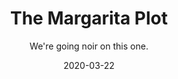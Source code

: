 ---
#NOTES: don't use "#" or ":" those mess with the code
# What is the name of the episode?
title: The Margarita Plot
# What is the subtotitle of the episode? this will show up in the
subtitle: We're going noir on this one.

# NO CHANGE don't change this 
#VVVVVVVVVVVVVVVVVVVVVVVVVVVVVVVVVVVVVVVVVVVVVVV
layout: default
comments: true

# Add +1 to the latest episode. This controls where in the grid the episode will show up
#e.g if the latest episode is number 8, this episode should be number 9
modal-id: 3
# Creation date
date: 2020-03-22
#main image. image should go in img/portfolio
img: margarita.png
#thumbnail image. image should go in img/portfolio
thumbnail: margarita-thumbnail.png
#description of the image when hoving over, useful to the visually impaired
alt:
#date that will be displayed
project-date: Mar 2020
#who participated?
guests: Browder - Matt - Tom - Paul
#noir, sci-fi and such
genre: Noir

description: This week on the Offer, it's genre week. Join us as dive into the dark world of noir, with an experiment in live foley. Guests:Ben Browder ThompsonMatthew Lovelaceand ft Tom Szyszko doing live improvised foley The Margarita Plot:/ the Offer goes deep into a world swirling with conspiracy and cold drinks. Follow Sunny Johnny, Cynthia, Agent Thompson Johnson and others as they try to navigate the dark underworld they find themselves locked in and try to come out in one piece on the other side, and maybe learn a thing or two in the process... or at least how to make a decent margarita

#link to the individual episodes in each platform
spoti-link: https://open.spotify.com/episode/4wNlMBWwi8hsDMH1Mcokmb
apple-link: https://podcasts.apple.com/us/podcast/forgive-or-end-the-world-the-offer-episode-2/id1501625817?i=1000468447930
tunein-link: https://tunein.com/podcasts/Comedy-Podcasts/The-Offer-p1300957/?topicId=140283371
switcher-link: https://www.stitcher.com/podcast/the-offer-an-improv-podcast/e/68200450

---
